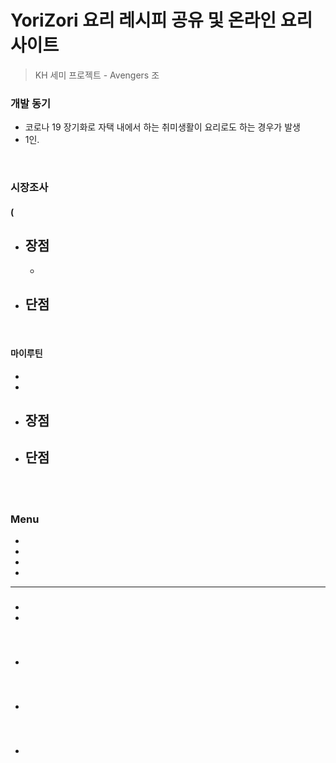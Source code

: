 # YoriZori 요리 레시피 공유 및 온라인 요리 사이트
> KH 세미 프로젝트 - Avengers 조

> 

### 개발 동기

- 코로나 19 장기화로 자택 내에서 하는 취미생활이 요리로도 하는 경우가 발생
- 1인.


<br>

### 시장조사

#### (

- 장점
  - 
  - 
- 단점
  - 

<br>

#### 마이루틴

- 
- 
- 장점
  - 
- 단점
  - 

<br>


<br>

### Menu

- 
- 
- 
- 

---

###

- 
- 

<br>

### 

- 

<br>

### 

- 

<br>

### 

- 

<br>
